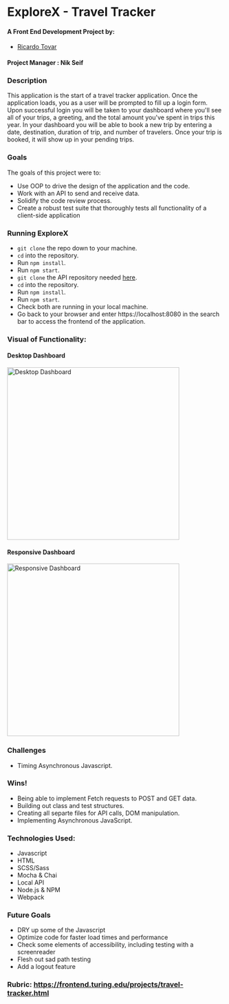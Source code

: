 # ExploreX - Travel Tracker

#### A Front End Development Project by:
- [Ricardo Tovar](https://github.com/JRicardoT)

#### Project Manager : Nik Seif 

### Description
This application is the start of a travel tracker application. Once the application loads, you as a user will be prompted to fill up a login form. Upon successful login you will be taken to your dashboard where you'll see all of your trips, a greeting, and the total amount you've spent in trips this year. In your dashboard you will be able to book a new trip by entering a date, destination, duration of trip, and number of travelers. Once your trip is booked, it will show up in your pending trips.

### Goals
The goals of this project were to:
- Use OOP to drive the design of the application and the code.
- Work with an API to send and receive data.
- Solidify the code review process.
- Create a robust test suite that thoroughly tests all functionality of a client-side application

### Running ExploreX
- `git clone` the repo down to your machine.
- `cd` into the repository.
- Run `npm install`.
- Run `npm start`.
- `git clone` the API repository needed [here](https://github.com/turingschool-examples/travel-tracker-api).
- `cd` into the repository.
- Run `npm install`.
- Run `npm start`.
- Check both are running in your local machine. 
- Go back to your browser and enter https://localhost:8080 in the search bar to access the frontend of the application.

### Visual of Functionality:

#### Desktop Dashboard
<img src="" alt="Desktop Dashboard" width="400"/>


#### Responsive Dashboard
<img src="" alt="Responsive Dashboard" width="400"/>


### Challenges
- Timing Asynchronous Javascript.

 ### Wins!
 - Being able to implement Fetch requests to POST and GET data.
 - Building out class and test structures.
 - Creating all separte files for API calls, DOM manipulation.
 - Implementing Asynchronous JavaScript.

### Technologies Used:
- Javascript
- HTML
- SCSS/Sass
- Mocha & Chai
- Local API
- Node.js & NPM
- Webpack

### Future Goals
- DRY up some of the Javascript
- Optimize code for faster load times and performance
- Check some elements of accessibility, including testing with a screenreader
- Flesh out sad path testing
- Add a logout feature

### Rubric: https://frontend.turing.edu/projects/travel-tracker.html